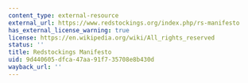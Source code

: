 ```yaml
---
content_type: external-resource
external_url: https://www.redstockings.org/index.php/rs-manifesto
has_external_license_warning: true
license: https://en.wikipedia.org/wiki/All_rights_reserved
status: ''
title: Redstockings Manifesto
uid: 9d440605-dfca-47aa-91f7-35708e8b430d
wayback_url: ''
---
```

